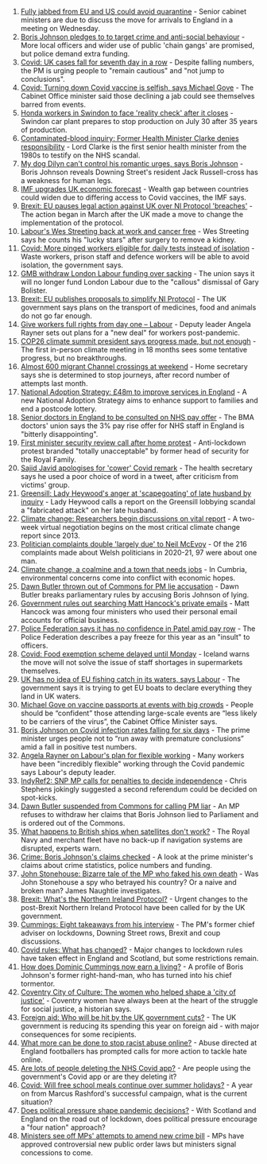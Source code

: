 1. [Fully jabbed from EU and US could avoid quarantine](https://www.bbc.co.uk/news/uk-57992929) - Senior cabinet ministers are due to discuss the move for arrivals to England in a meeting on Wednesday.
2. [Boris Johnson pledges to to target crime and anti-social behaviour](https://www.bbc.co.uk/news/uk-politics-57978618) - More local officers and wider use of public 'chain gangs' are promised, but police demand extra funding.
3. [Covid: UK cases fall for seventh day in a row](https://www.bbc.co.uk/news/uk-57981899) - Despite falling numbers, the PM is urging people to "remain cautious" and "not jump to conclusions".
4. [Covid: Turning down Covid vaccine is selfish, says Michael Gove](https://www.bbc.co.uk/news/uk-politics-57987016) - The Cabinet Office minister said those declining a jab could see themselves barred from events.
5. [Honda workers in Swindon to face 'reality check' after it closes](https://www.bbc.co.uk/news/uk-england-wiltshire-57987601) - Swindon car plant prepares to stop production on July 30 after 35 years of production.
6. [Contaminated-blood inquiry: Former Health Minister Clarke denies responsibility](https://www.bbc.co.uk/news/uk-57986582) - Lord Clarke is the first senior health minister from the 1980s to testify on the NHS scandal.
7. [My dog Dilyn can't control his romantic urges, says Boris Johnson](https://www.bbc.co.uk/news/uk-politics-57987491) - Boris Johnson reveals Downing Street's resident Jack Russell-cross has a weakness for human legs.
8. [IMF upgrades UK economic forecast](https://www.bbc.co.uk/news/business-57987091) - Wealth gap between countries could widen due to differing access to Covid vaccines, the IMF says.
9. [Brexit: EU pauses legal action against UK over NI Protocol 'breaches'](https://www.bbc.co.uk/news/uk-northern-ireland-57986307) - The action began in March after the UK made a move to change the implementation of the protocol.
10. [Labour's Wes Streeting back at work and cancer free](https://www.bbc.co.uk/news/uk-politics-57983355) - Wes Streeting says he counts his "lucky stars" after surgery to remove a kidney.
11. [Covid: More pinged workers eligible for daily tests instead of isolation](https://www.bbc.co.uk/news/uk-politics-57977282) - Waste workers, prison staff and defence workers will be able to avoid isolation, the government says.
12. [GMB withdraw London Labour funding over sacking](https://www.bbc.co.uk/news/uk-england-london-57988501) - The union says it will no longer fund London Labour due to the "callous" dismissal of Gary Bolister.
13. [Brexit: EU publishes proposals to simplify NI Protocol](https://www.bbc.co.uk/news/uk-northern-ireland-57978453) - The UK government says plans on the transport of medicines, food and animals do not go far enough.
14. [Give workers full rights from day one – Labour](https://www.bbc.co.uk/news/uk-57962405) - Deputy leader Angela Rayner sets out plans for a "new deal" for workers post-pandemic.
15. [COP26 climate summit president says progress made, but not enough](https://www.bbc.co.uk/news/science-environment-57975025) - The first in-person climate meeting in 18 months sees some tentative progress, but no breakthroughs.
16. [Almost 600 migrant Channel crossings at weekend](https://www.bbc.co.uk/news/uk-57966417) - Home secretary says she is determined to stop journeys, after record number of attempts last month.
17. [National Adoption Strategy: £48m to improve services in England](https://www.bbc.co.uk/news/uk-57962679) - A new National Adoption Strategy aims to enhance support to families and end a postcode lottery.
18. [Senior doctors in England to be consulted on NHS pay offer](https://www.bbc.co.uk/news/uk-57964780) - The BMA doctors' union says the 3% pay rise offer for NHS staff in England is "bitterly disappointing".
19. [First minister security review call after home protest](https://www.bbc.co.uk/news/uk-wales-57960252) - Anti-lockdown protest branded "totally unacceptable" by former head of security for the Royal Family.
20. [Sajid Javid apologises for 'cower' Covid remark](https://www.bbc.co.uk/news/uk-57961870) - The health secretary says he used a poor choice of word in a tweet, after criticism from victims' group.
21. [Greensill: Lady Heywood's anger at 'scapegoating' of late husband by inquiry](https://www.bbc.co.uk/news/uk-politics-57933130) - Lady Heywood calls a report on the Greensill lobbying scandal a "fabricated attack" on her late husband.
22. [Climate change: Researchers begin discussions on vital report](https://www.bbc.co.uk/news/science-environment-57944015) - A two-week virtual negotiation begins on the most critical climate change report since 2013.
23. [Politician complaints double 'largely due' to Neil McEvoy](https://www.bbc.co.uk/news/uk-wales-57948216) - Of the 216 complaints made about Welsh politicians in 2020-21, 97 were about one man.
24. [Climate change, a coalmine and a town that needs jobs](https://www.bbc.co.uk/news/uk-politics-57927389) - In Cumbria, environmental concerns come into conflict with economic hopes.
25. [Dawn Butler thrown out of Commons for PM lie accusation](https://www.bbc.co.uk/news/uk-politics-57927398) - Dawn Butler breaks parliamentary rules by accusing Boris Johnson of lying.
26. [Government rules out searching Matt Hancock's private emails](https://www.bbc.co.uk/news/uk-politics-57930820) - Matt Hancock was among four ministers who used their personal email accounts for official business.
27. [Police Federation says it has no confidence in Patel amid pay row](https://www.bbc.co.uk/news/uk-politics-57933129) - The Police Federation describes a pay freeze for this year as an "insult" to officers.
28. [Covid: Food exemption scheme delayed until Monday](https://www.bbc.co.uk/news/business-57937342) - Iceland warns the move will not solve the issue of staff shortages in supermarkets themselves.
29. [UK has no idea of EU fishing catch in its waters, says Labour](https://www.bbc.co.uk/news/uk-politics-57922251) - The government says it is trying to get EU boats to declare everything they land in UK waters.
30. [Michael Gove on vaccine passports at events with big crowds](https://www.bbc.co.uk/news/uk-politics-57988623) - People should be “confident” those attending large-scale events are “less likely to be carriers of the virus”, the Cabinet Office Minister says.
31. [Boris Johnson on Covid infection rates falling for six days](https://www.bbc.co.uk/news/uk-politics-57986503) - The prime minister urges people not to “run away with premature conclusions” amid a fall in positive test numbers.
32. [Angela Rayner on Labour's plan for flexible working](https://www.bbc.co.uk/news/uk-politics-57973490) - Many workers have been "incredibly flexible" working through the Covid pandemic says Labour's deputy leader.
33. [IndyRef2: SNP MP calls for penalties to decide independence](https://www.bbc.co.uk/news/uk-politics-57930801) - Chris Stephens jokingly suggested a second referendum could be decided on spot-kicks.
34. [Dawn Butler suspended from Commons for calling PM liar](https://www.bbc.co.uk/news/uk-politics-57935246) - An MP refuses to withdraw her claims that Boris Johnson lied to Parliament and is ordered out of the Commons.
35. [What happens to British ships when satellites don't work?](https://www.bbc.co.uk/news/uk-politics-57440787) - The Royal Navy and merchant fleet have no back-up if navigation systems are disrupted, experts warn.
36. [Crime: Boris Johnson's claims checked](https://www.bbc.co.uk/news/57987932) - A look at the prime minister's claims about crime statistics, police numbers and funding.
37. [John Stonehouse: Bizarre tale of the MP who faked his own death](https://www.bbc.co.uk/news/uk-politics-57942759) - Was John Stonehouse a spy who betrayed his country? Or a naive and broken man? James Naughtie investigates.
38. [Brexit: What's the Northern Ireland Protocol?](https://www.bbc.co.uk/news/explainers-53724381) - Urgent changes to the post-Brexit Northern Ireland Protocol have been called for by the UK government.
39. [Cummings: Eight takeaways from his interview](https://www.bbc.co.uk/news/uk-politics-57882892) - The PM's former chief adviser on lockdowns, Downing Street rows, Brexit and coup discussions.
40. [Covid rules: What has changed?](https://www.bbc.co.uk/news/explainers-52530518) - Major changes to lockdown rules have taken effect in England and Scotland, but some restrictions remain.
41. [How does Dominic Cummings now earn a living?](https://www.bbc.co.uk/news/uk-politics-49101464) - A profile of Boris Johnson's former right-hand-man, who has turned into his chief tormentor.
42. [Coventry City of Culture: The women who helped shape a 'city of justice'](https://www.bbc.co.uk/news/uk-england-coventry-warwickshire-57555779) - Coventry women have always been at the heart of the struggle for social justice, a historian says.
43. [Foreign aid: Who will be hit by the UK government cuts?](https://www.bbc.co.uk/news/57362816) - The UK government is reducing its spending this year on foreign aid - with major consequences for some recipients.
44. [What more can be done to stop racist abuse online?](https://www.bbc.co.uk/news/uk-politics-57820048) - Abuse directed at England footballers has prompted calls for more action to tackle hate online.
45. [Are lots of people deleting the NHS Covid app?](https://www.bbc.co.uk/news/57779371) - Are people using the government's Covid app or are they deleting it?
46. [Covid: Will free school meals continue over summer holidays?](https://www.bbc.co.uk/news/explainers-53053337) - A year on from Marcus Rashford's successful campaign, what is the current situation?
47. [Does political pressure shape pandemic decisions?](https://www.bbc.co.uk/news/uk-scotland-scotland-politics-57737414) - With Scotland and England on the road out of lockdown, does political pressure encourage a "four nation" approach?
48. [Ministers see off MPs' attempts to amend new crime bill](https://www.bbc.co.uk/news/uk-politics-57680917) - MPs have approved controversial new public order laws but ministers signal concessions to come.
